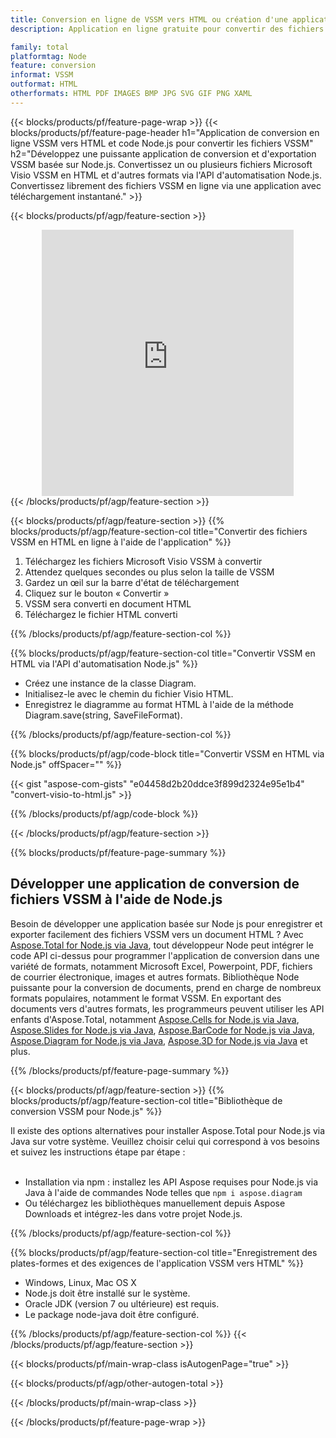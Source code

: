 ```yaml
---
title: Conversion en ligne de VSSM vers HTML ou création d'une application basée sur Node.js pour convertir des fichiers VSSM
description: Application en ligne gratuite pour convertir des fichiers VSSM en HTML. Code de la bibliothèque de conversion Node.js pour les documents Microsoft Visio VSSM. 

family: total
platformtag: Node
feature: conversion
informat: VSSM
outformat: HTML
otherformats: HTML PDF IMAGES BMP JPG SVG GIF PNG XAML
---
```

{{< blocks/products/pf/feature-page-wrap >}}
{{< blocks/products/pf/feature-page-header h1="Application de conversion en ligne VSSM vers HTML et code Node.js pour convertir les fichiers VSSM" h2="Développez une puissante application de conversion et d'exportation VSSM basée sur Node.js. Convertissez un ou plusieurs fichiers Microsoft Visio VSSM en HTML et d'autres formats via l'API d'automatisation Node.js. Convertissez librement des fichiers VSSM en ligne via une application avec téléchargement instantané." >}}


{{< blocks/products/pf/agp/feature-section >}}

<div class="container-fluid agp-content bg-white aboutfile box-1 vh100 section nopbtm">
<div class=container>
<div class=row>
<div class="demobox tc col-md-12 padding-0" align="center">

<iframe title="Application gratuite de conversion en ligne VSSM vers HTML" style="border: none; height: 426px;" scrolling="no" src="https://total-conversion-app-65z5r2lp.k8s.dynabic.com/?to=html&from=vssm" id="child-iframe" width="80%"></iframe>

</div></div>
</div></div>
{{< /blocks/products/pf/agp/feature-section >}}


{{< blocks/products/pf/agp/feature-section >}}
{{% blocks/products/pf/agp/feature-section-col title="Convertir des fichiers VSSM en HTML en ligne à l'aide de l'application" %}}

1. Téléchargez les fichiers Microsoft Visio VSSM à convertir
1. Attendez quelques secondes ou plus selon la taille de VSSM
1. Gardez un œil sur la barre d'état de téléchargement
1. Cliquez sur le bouton « Convertir »
1. VSSM sera converti en document HTML
1. Téléchargez le fichier HTML converti

{{% /blocks/products/pf/agp/feature-section-col %}}

{{% blocks/products/pf/agp/feature-section-col title="Convertir VSSM en HTML via l'API d'automatisation Node.js" %}}

- Créez une instance de la classe Diagram.
- Initialisez-le avec le chemin du fichier Visio HTML.
- Enregistrez le diagramme au format HTML à l'aide de la méthode Diagram.save(string, SaveFileFormat).

{{% /blocks/products/pf/agp/feature-section-col %}}

{{% blocks/products/pf/agp/code-block title="Convertir VSSM en HTML via Node.js" offSpacer="" %}}

{{< gist "aspose-com-gists" "e04458d2b20ddce3f899d2324e95e1b4" "convert-visio-to-html.js" >}}

{{% /blocks/products/pf/agp/code-block %}}

{{< /blocks/products/pf/agp/feature-section >}}

{{% blocks/products/pf/feature-page-summary %}}

<h2>Développer une application de conversion de fichiers VSSM à l'aide de Node.js</h2>

Besoin de développer une application basée sur Node js pour enregistrer et exporter facilement des fichiers VSSM vers un document HTML ? Avec [Aspose.Total for Node.js via Java](https://products.aspose.com/total/fr/nodejs-java/), tout développeur Node peut intégrer le code API ci-dessus pour programmer l'application de conversion dans une variété de formats, notamment Microsoft Excel, Powerpoint, PDF, fichiers de courrier électronique, images et autres formats. Bibliothèque Node puissante pour la conversion de documents, prend en charge de nombreux formats populaires, notamment le format VSSM. En exportant des documents vers d'autres formats, les programmeurs peuvent utiliser les API enfants d'Aspose.Total, notamment [Aspose.Cells for Node.js via Java](https://products.aspose.com/cells/fr/nodejs-java/), [Aspose.Slides for Node.js via Java](https://products.aspose.com/slides/fr/nodejs-java/), [Aspose.BarCode for Node.js via Java](https://products.aspose.com/barcode/fr/nodejs-java/), [Aspose.Diagram for Node.js via Java](https://products.aspose.com/diagram/fr/nodejs-java/), [Aspose.3D for Node.js via Java](https://products.aspose.com/3d/fr/nodejs-java/) et plus. 
 
 

{{% /blocks/products/pf/feature-page-summary %}}

{{< blocks/products/pf/agp/feature-section >}}
{{% blocks/products/pf/agp/feature-section-col title="Bibliothèque de conversion VSSM pour Node.js" %}}

Il existe des options alternatives pour installer Aspose.Total pour Node.js via Java sur votre système. Veuillez choisir celui qui correspond à vos besoins et suivez les instructions étape par étape :<br /><br />

- Installation via npm : installez les API Aspose requises pour Node.js via Java à l'aide de commandes Node telles que ```npm i aspose.diagram```
- Ou téléchargez les bibliothèques manuellement depuis Aspose Downloads et intégrez-les dans votre projet Node.js.

{{% /blocks/products/pf/agp/feature-section-col %}}

{{% blocks/products/pf/agp/feature-section-col title="Enregistrement des plates-formes et des exigences de l'application VSSM vers HTML" %}}

- Windows, Linux, Mac OS X
- Node.js doit être installé sur le système.
- Oracle JDK (version 7 ou ultérieure) est requis.
- Le package node-java doit être configuré.

{{% /blocks/products/pf/agp/feature-section-col %}}
{{< /blocks/products/pf/agp/feature-section >}}

{{< blocks/products/pf/main-wrap-class isAutogenPage="true" >}}

{{< blocks/products/pf/agp/other-autogen-total >}}

{{< /blocks/products/pf/main-wrap-class >}}

{{< /blocks/products/pf/feature-page-wrap >}}